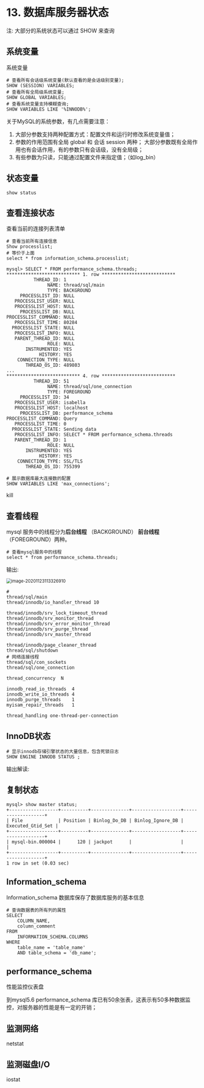 # 13. 数据库服务器状态



注: 大部分的系统状态可以通过 SHOW 来查询

## 系统变量

系统变量

```mysql
# 查看所有会话级系统变量(默认查看的是会话级别变量);
SHOW (SESSION) VARIABLES;	
# 查看所有全局级系统变量;
SHOW GLOBAL VARIABLES;	
# 查看系统变量支持模糊查询;
SHOW VARIABLES LIKE '%INNODB%';	
```



关于MySQL的系统参数，有几点需要注意：

1. 大部分参数支持两种配置方式：配置文件和运行时修改系统变量值；
2. 参数的作用范围有全局 global 和 会话 session 两种；
   大部分参数既有全局作用也有会话作用，有的参数只有会话级，没有全局级；
3. 有些参数为只读，只能通过配置文件来指定值；（如log_bin）





## 状态变量



```mysql
show status
```



## 查看连接状态

查看当前的连接列表清单

```mysql
# 查看当前所有连接信息
Show processlist;
# 等价于上面
select * from information_schema.processlist;
```





```mysql
mysql> SELECT * FROM performance_schema.threads;
*************************** 1. row ***************************
          THREAD_ID: 1
               NAME: thread/sql/main
               TYPE: BACKGROUND
     PROCESSLIST_ID: NULL
   PROCESSLIST_USER: NULL
   PROCESSLIST_HOST: NULL
     PROCESSLIST_DB: NULL
PROCESSLIST_COMMAND: NULL
   PROCESSLIST_TIME: 80284
  PROCESSLIST_STATE: NULL
   PROCESSLIST_INFO: NULL
   PARENT_THREAD_ID: NULL
               ROLE: NULL
       INSTRUMENTED: YES
            HISTORY: YES
    CONNECTION_TYPE: NULL
       THREAD_OS_ID: 489803
...
*************************** 4. row ***************************
          THREAD_ID: 51
               NAME: thread/sql/one_connection
               TYPE: FOREGROUND
     PROCESSLIST_ID: 34
   PROCESSLIST_USER: isabella
   PROCESSLIST_HOST: localhost
     PROCESSLIST_DB: performance_schema
PROCESSLIST_COMMAND: Query
   PROCESSLIST_TIME: 0
  PROCESSLIST_STATE: Sending data
   PROCESSLIST_INFO: SELECT * FROM performance_schema.threads
   PARENT_THREAD_ID: 1
               ROLE: NULL
       INSTRUMENTED: YES
            HISTORY: YES
    CONNECTION_TYPE: SSL/TLS
       THREAD_OS_ID: 755399
```



```mysql
# 展示数据库最大连接数的配置
SHOW VARIABLES LIKE 'max_connections';
```

kill 



## 查看线程

mysql 服务中的线程分为**后台线程** （BACKGROUND） **前台线程** （FOREGROUND）两种。

```mysql
# 查看mysql服务中的线程
select * from performance_schema.threads;
```

输出:

<img src="https://gitee.com/Jackpotsss/pic_go/raw/master/img/image-20201123113326910.png" alt="image-20201123113326910" style="zoom:80%;" />





```mysql
# 
thread/sql/main
thread/innodb/io_handler_thread 10 

thread/innodb/srv_lock_timeout_thread
thread/innodb/srv_monitor_thread
thread/innodb/srv_error_monitor_thread
thread/innodb/srv_purge_thread
thread/innodb/srv_master_thread

thread/innodb/page_cleaner_thread
thread/sql/shutdown
# 网络连接线程
thread/sql/con_sockets
thread/sql/one_connection

thread_concurrency	N

innodb_read_io_threads	4
innodb_write_io_threads	4
innodb_purge_threads	1
myisam_repair_threads	1

thread_handling	one-thread-per-connection
```



## InnoDB状态



```mysql
# 显示innodb存储引擎状态的大量信息，包含死锁日志
SHOW ENGINE INNODB STATUS ;
```



输出解读:



## 复制状态



```mysql
mysql> show master status;
+------------------+----------+--------------+------------------+-------------------+
| File             | Position | Binlog_Do_DB | Binlog_Ignore_DB | Executed_Gtid_Set |
+------------------+----------+--------------+------------------+-------------------+
| mysql-bin.000004 |      120 | jackpot      |                  |                   |
+------------------+----------+--------------+------------------+-------------------+
1 row in set (0.03 sec)
```





## Information_schema

Information_schema 数据库保存了数据库服务的基本信息



```mysql
# 查询数据表的所有列的属性
SELECT
	COLUMN_NAME,
	column_comment 
FROM
	INFORMATION_SCHEMA.COLUMNS 
WHERE
	table_name = 'table_name' 
	AND table_schema = 'db_name';
```



## performance_schema

性能监控仪表盘

到mysql5.6 performance_schema 库已有50余张表，这表示有50多种数据监控，对服务器的性能是有一定的开销；





## 监测网络

netstat



## 监测磁盘I/O

iostat







